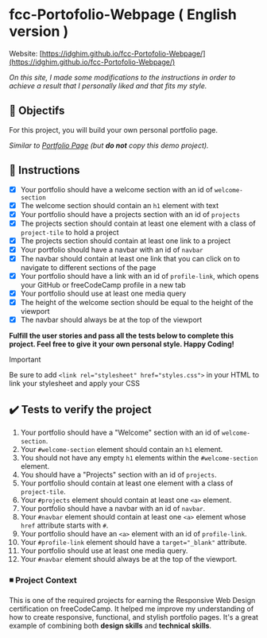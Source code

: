 # fcc-Portofolio-Webpage ( English version )

Website: [https://idghim.github.io/fcc-Portofolio-Webpage/](https://idghim.github.io/fcc-Portofolio-Webpage/)

*On this site, I made some modifications to the instructions in order to achieve a result that I personally liked and that fits my style.*

## :dart: Objectifs
For this project, you will build your own personal portfolio page.

*Similar to [Portfolio Page](https://personal-portfolio.freecodecamp.rocks) (but **do not** copy this demo project).*

## :pushpin: Instructions
   - [x] Your portfolio should have a welcome section with an id of `welcome-section`
   - [x] The welcome section should contain an `h1` element with text
   - [x] Your portfolio should have a projects section with an id of `projects`
   - [x] The projects section should contain at least one element with a class of `project-tile` to hold a project
   - [x] The projects section should contain at least one link to a project
   - [x] Your portfolio should have a navbar with an id of `navbar`
   - [x] The navbar should contain at least one link that you can click on to navigate to different sections of the page
   - [x] Your portfolio should have a link with an id of `profile-link`, which opens your GitHub or freeCodeCamp profile in a new tab
   - [x] Your portfolio should use at least one media query
   - [x] The height of the welcome section should be equal to the height of the viewport
   - [x] The navbar should always be at the top of the viewport

**Fulfill the user stories and pass all the tests below to complete this project. Feel free to give it your own personal style. Happy Coding!**
>[!IMPORTANT]
>Be sure to add `<link rel="stylesheet" href="styles.css">` in your HTML to link your stylesheet and apply your CSS

## :heavy_check_mark: Tests to verify the project
1. Your portfolio should have a "Welcome" section with an id of `welcome-section`.
2. Your `#welcome-section` element should contain an `h1` element.
3. You should not have any empty `h1` elements within the `#welcome-section` element.
4. You should have a "Projects" section with an id of `projects`.
5. Your portfolio should contain at least one element with a class of `project-tile`.
6. Your `#projects` element should contain at least one `<a>` element.
7. Your portfolio should have a navbar with an id of `navbar`.
8. Your `#navbar` element should contain at least one `<a>` element whose `href` attribute starts with `#`.
9. Your portfolio should have an `<a>` element with an id of `profile-link`.
10. Your `#profile-link` element should have a `target="_blank"` attribute.
11. Your portfolio should use at least one media query.
12. Your `#navbar` element should always be at the top of the viewport.

### :black_medium_small_square: Project Context
This is one of the required projects for earning the Responsive Web Design certification on freeCodeCamp. It helped me improve my understanding of how to create responsive, functional, and stylish portfolio pages. It's a great example of combining both **design skills** and **technical skills**.
